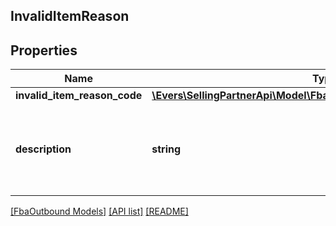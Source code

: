 ## InvalidItemReason

## Properties

Name | Type | Description | Notes
------------ | ------------- | ------------- | -------------
**invalid_item_reason_code** | [**\Evers\SellingPartnerApi\Model\FbaOutbound\InvalidItemReasonCode**](InvalidItemReasonCode.md) |  |
**description** | **string** | A human readable description of the invalid item reason code. |

[[FbaOutbound Models]](../) [[API list]](../../Api) [[README]](../../../README.md)
